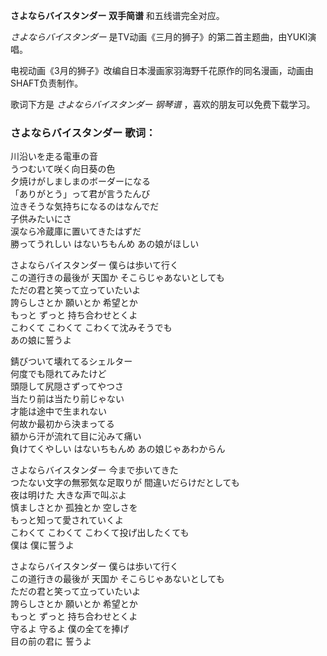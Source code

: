 

**さよならバイスタンダー 双手简谱** 和五线谱完全对应。

_さよならバイスタンダー_ 是TV动画《三月的狮子》的第二首主题曲，由YUKI演唱。

电视动画《3月的狮子》改编自日本漫画家羽海野千花原作的同名漫画，动画由SHAFT负责制作。

歌词下方是 _さよならバイスタンダー 钢琴谱_ ，喜欢的朋友可以免费下载学习。

### さよならバイスタンダー 歌词：

川沿いを走る電車の音  
うつむいて咲く向日葵の色  
夕焼けがしましまのボーダーになる  
「ありがとう」って君が言うたんび  
泣きそうな気持ちになるのはなんでだ  
子供みたいにさ  
涙なら冷蔵庫に置いてきたはずだ  
勝ってうれしい はないちもんめ あの娘がほしい

さよならバイスタンダー 僕らは歩いて行く  
この道行きの最後が 天国か そこらじゃあないとしても  
ただの君と笑って立っていたいよ  
誇らしさとか 願いとか 希望とか  
もっと ずっと 持ち合わせとくよ  
こわくて こわくて こわくて沈みそうでも  
あの娘に誓うよ

錆びついて壊れてるシェルター  
何度でも隠れてみたけど  
頭隠して尻隠さずってやつさ  
当たり前は当たり前じゃない  
才能は途中で生まれない  
何故か最初から決まってる  
額から汗が流れて目に沁みて痛い  
負けてくやしい はないちもんめ あの娘じゃあわからん

さよならバイスタンダー 今まで歩いてきた  
つたない文字の無邪気な足取りが 間違いだらけだとしても  
夜は明けた 大きな声で叫ぶよ  
慎ましさとか 孤独とか 空しさを  
もっと知って愛されていくよ  
こわくて こわくて こわくて投げ出したくても  
僕は 僕に誓うよ

さよならバイスタンダー 僕らは歩いて行く  
この道行きの最後が 天国か そこらじゃあないとしても  
ただの君と笑って立っていたいよ  
誇らしさとか 願いとか 希望とか  
もっと ずっと 持ち合わせとくよ  
守るよ 守るよ 僕の全てを捧げ  
目の前の君に 誓うよ

